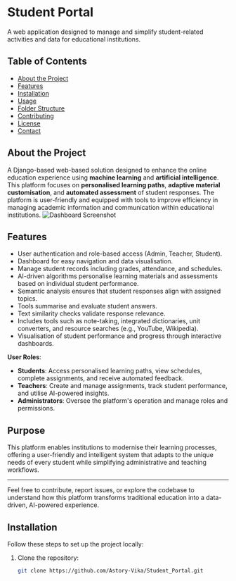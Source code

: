 # Student Portal

A web application designed to manage and simplify student-related activities and data for educational institutions.

## Table of Contents

- [About the Project](#about-the-project)
- [Features](#features)
- [Installation](#installation)
- [Usage](#usage)
- [Folder Structure](#folder-structure)
- [Contributing](#contributing)
- [License](#license)
- [Contact](#contact)

## About the Project

A Django-based web-based solution designed to enhance the online education experience using **machine learning** and **artificial intelligence**. This platform focuses on **personalised learning paths**, **adaptive material customisation**, and **automated assessment** of student responses. The platform is user-friendly and equipped with tools to improve efficiency in managing academic information and communication within educational institutions.
![Dashboard Screenshot](images/dashboard.png)

## Features

- User authentication and role-based access (Admin, Teacher, Student).
- Dashboard for easy navigation and data visualisation.
- Manage student records including grades, attendance, and schedules.
- AI-driven algorithms personalise learning materials and assessments based on individual student performance.
- Semantic analysis ensures that student responses align with assigned topics.
- Tools summarise and evaluate student answers.
- Text similarity checks validate response relevance.
- Includes tools such as note-taking, integrated dictionaries, unit converters, and resource searches (e.g., YouTube, Wikipedia).
- Visualisation of student performance and progress through interactive dashboards.

**User Roles**:
   - **Students**: Access personalised learning paths, view schedules, complete assignments, and receive automated feedback.
   - **Teachers**: Create and manage assignments, track student performance, and utilise AI-powered insights.
   - **Administrators**: Oversee the platform's operation and manage roles and permissions.


## Purpose

This platform enables institutions to modernise their learning processes, offering a user-friendly and intelligent system that adapts to the unique needs of every student while simplifying administrative and teaching workflows.

---

Feel free to contribute, report issues, or explore the codebase to understand how this platform transforms traditional education into a data-driven, AI-powered experience.


## Installation

Follow these steps to set up the project locally:

1. Clone the repository:
   ```bash
   git clone https://github.com/Astory-Vika/Student_Portal.git
